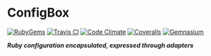 # ConfigBox
[![RubyGems][RubyGems Shield]][RubyGems]
[![Travis CI][Travis CI Shield]][Travis CI]
[![Code Climate][Code Climate Shield]][Code Climate]
[![Coveralls][Coveralls Shield]][Coveralls]
[![Gemnasium][Gemnasium Shield]][Gemnasium]

***Ruby configuration encapsulated, expressed through adapters***

[Code Climate]: https://codeclimate.com/github/philostler/configbox
[Code Climate Shield]: https://img.shields.io/codeclimate/github/philostler/configbox.svg?style=flat-square

[Coveralls]: https://coveralls.io/r/philostler/configbox
[Coveralls Shield]: https://img.shields.io/coveralls/philostler/configbox/develop.svg?style=flat-square

[Gemnasium]: https://gemnasium.com/philostler/configbox
[Gemnasium Shield]: https://img.shields.io/gemnasium/philostler/configbox.svg?style=flat-square

[RubyGems]: https://rubygems.org/gems/configbox
[RubyGems Shield]: https://img.shields.io/gem/dv/configbox/1.0.0.alpha.svg?style=flat-square

[Travis CI]: https://travis-ci.org/philostler/configbox
[Travis CI Shield]: https://img.shields.io/travis/philostler/configbox/develop.svg?style=flat-square
